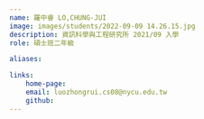 ```yaml
---
name: 羅中睿 LO,CHUNG-JUI
image: images/students/2022-09-09 14.26.15.jpg
description: 資訊科學與工程研究所 2021/09 入學
role: 碩士班二年級

aliases:

links:
    home-page:
    email: luozhongrui.cs08@nycu.edu.tw
    github:
---
```

